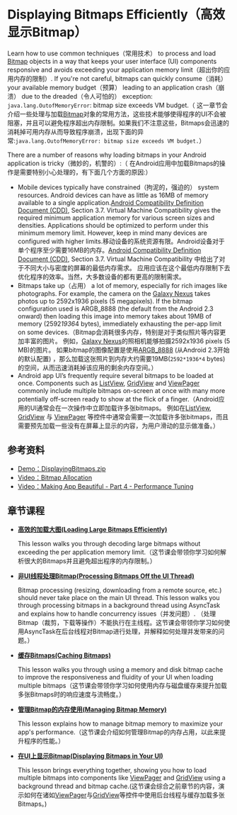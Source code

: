 # Displaying Bitmaps Efficiently（高效显示Bitmap）


Learn how to use common techniques（常用技术） to process and load [Bitmap](http://developer.android.com/reference/android/graphics/Bitmap.html) objects in a way that keeps your user interface (UI) components responsive and avoids exceeding your application memory limit（超出你的应用内存的限制）. If you're not careful, bitmaps can quickly consume（消耗） your available memory budget（预算） leading to an application crash（崩溃） due to the dreaded（令人可怕的） exception:
`java.lang.OutofMemoryError`: bitmap size exceeds VM budget.（
这一章节会介绍一些处理与加载[Bitmap](http://developer.android.com/reference/android/graphics/Bitmap.html)对象的常用方法，这些技术能够使得程序的UI不会被阻塞，并且可以避免程序超出内存限制。如果我们不注意这些，Bitmaps会迅速的消耗掉可用内存从而导致程序崩溃，出现下面的异常:`java.lang.OutofMemoryError: bitmap size exceeds VM budget.`）

There are a number of reasons why loading bitmaps in your Android application is tricky（微妙的，机警的）:（
在Android应用中加载Bitmaps的操作是需要特别小心处理的，有下面几个方面的原因:）

* Mobile devices typically have constrained（拘泥的，强迫的） system resources. Android devices can have as little as 16MB of memory available to a single application.[Android Compatibility Definition Document (CDD)](http://source.android.com/compatibility/downloads.html), Section 3.7. Virtual Machine Compatibility gives the required minimum application memory for various screen sizes and densities. Applications should be optimized to perform under this minimum memory limit. However, keep in mind many devices are configured with higher limits.移动设备的系统资源有限。Android设备对于单个程序至少需要16MB的内存。[Android Compatibility Definition Document (CDD)](http://source.android.com/compatibility/downloads.html), Section 3.7. Virtual Machine Compatibility 中给出了对于不同大小与密度的屏幕的最低内存需求。 应用应该在这个最低内存限制下去优化程序的效率。当然，大多数设备的都有更高的限制需求。
* Bitmaps take up（占用） a lot of memory, especially for rich images like photographs. For example, the camera on the [Galaxy Nexus](http://www.android.com/devices/detail/galaxy-nexus) takes photos up to 2592x1936 pixels (5 megapixels). If the bitmap configuration used is ARGB_8888 (the default from the Android 2.3 onward) then loading this image into memory takes about 19MB of memory (2592*1936*4 bytes), immediately exhausting the per-app limit on some devices.（Bitmap会消耗很多内存，特别是对于类似照片等内容更加丰富的图片。 例如，[Galaxy Nexus](http://www.android.com/devices/detail/galaxy-nexus)的照相机能够拍摄2592x1936 pixels (5 MB)的图片。 如果bitmap的图像配置是使用[ARGB_8888](http://developer.android.com/reference/android/graphics/Bitmap.Config.html) (从Android 2.3开始的默认配置) ，那么加载这张照片到内存大约需要19MB(`2592*1936*4` bytes) 的空间，从而迅速消耗掉该应用的剩余内存空间。）
* Android app UI’s frequently require several bitmaps to be loaded at once. Components such as [ListView](http://developer.android.com/reference/android/widget/ListView.html), [GridView](http://developer.android.com/reference/android/widget/GridView.html)  and [ViewPager](http://developer.android.com/reference/android/support/v4/view/ViewPager.html) commonly include multiple bitmaps on-screen at once with many more potentially off-screen ready to show at the flick of a finger.（Android应用的UI通常会在一次操作中立即加载许多张bitmaps。 例如在[ListView](http://developer.android.com/reference/android/widget/ListView.html), [GridView](http://developer.android.com/reference/android/widget/GridView.html) 与 [ViewPager](http://developer.android.com/reference/android/support/v4/view/ViewPager.html) 等控件中通常会需要一次加载许多张bitmaps，而且需要预先加载一些没有在屏幕上显示的内容，为用户滑动的显示做准备。）

## 参考资料

* [Demo：DisplayingBitmaps.zip](http://developer.android.com/downloads/samples/DisplayingBitmaps.zip)
* [Video：Bitmap Allocation](http://www.youtube.com/watch?v=rsQet4nBVi8)
* [Video：Making App Beautiful - Part 4 - Performance Tuning](http://www.youtube.com/watch?v=pMRnGDR6Cu0)


## 章节课程

* [**高效的加载大图(Loading Large Bitmaps Efficiently)**](load-bitmap.md)

  This lesson walks you through decoding large bitmaps without exceeding the per application memory limit.（这节课会带领你学习如何解析很大的Bitmaps并且避免超出程序的内存限制。）


* [**非UI线程处理Bitmap(Processing Bitmaps Off the UI Thread)**](process-bitmap.md)

	Bitmap processing (resizing, downloading from a remote source, etc.) should never take place on the main UI thread. This lesson walks you through processing bitmaps in a background thread using AsyncTask and explains how to handle concurrency issues（并发问题）. （处理Bitmap（裁剪，下载等操作）不能执行在主线程。这节课会带领你学习如何使用AsyncTask在后台线程对Bitmap进行处理，并解释如何处理并发带来的问题。）


* [**缓存Bitmaps(Caching Bitmaps)**](cache-bitmap.md)

	This lesson walks you through using a memory and disk bitmap cache to improve the responsiveness and fluidity of your UI when loading multiple bitmaps（这节课会带领你学习如何使用内存与磁盘缓存来提升加载多张Bitmaps时的响应速度与流畅度。）


* [**管理Bitmap的内存使用(Managing Bitmap Memory)**](manage-memory.md)

	This lesson explains how to manage bitmap memory to maximize your app's performance.（这节课会介绍如何管理Bitmap的内存占用，以此来提升程序的性能。）


* [**在UI上显示Bitmap(Displaying Bitmaps in Your UI)**](display-bitmap.md)
	
	This lesson brings everything together, showing you how to load multiple bitmaps into components like [ViewPager]( http://developer.android.com/reference/android/support/v4/view/ViewPager.html) and [GridView](http://developer.android.com/reference/android/widget/GridView.html) using a background thread and bitmap cache.(这节课会综合之前章节的内容，演示如何在诸如[ViewPager]( http://developer.android.com/reference/android/support/v4/view/ViewPager.html)与[GridView](http://developer.android.com/reference/android/widget/GridView.html)等控件中使用后台线程与缓存加载多张Bitmaps。)
